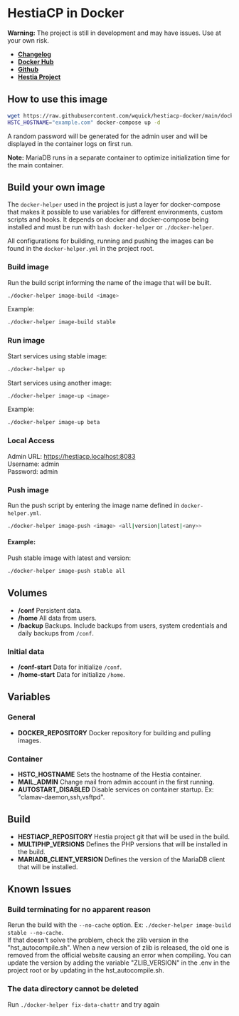 # HestiaCP in Docker

**Warning:** The project is still in development and may have issues. Use at your own risk.

* **[Changelog](https://github.com/jhmaverick/hestiacp-docker/blob/main/CHANGELOG.md)**
* **[Docker Hub](https://hub.docker.com/r/jhmaverick/hestiacp)**
* **[Github](https://github.com/jhmaverick/hestiacp-docker)**
* **[Hestia Project](https://hestiacp.com/)**


## How to use this image

```bash
wget https://raw.githubusercontent.com/wquick/hestiacp-docker/main/docker-compose.yml
HSTC_HOSTNAME="example.com" docker-compose up -d
```

A random password will be generated for the admin user and will be displayed in the container logs on first run.

**Note:** MariaDB runs in a separate container to optimize initialization time for the main container. 


## Build your own image

The `docker-helper` used in the project is just a layer for docker-compose that makes it possible to use variables for different environments, custom scripts and hooks. It depends on docker and docker-compose being installed and must be run with `bash docker-helper` or `./docker-helper`.

All configurations for building, running and pushing the images can be found in the `docker-helper.yml` in the project root.

### Build image

Run the build script informing the name of the image that will be built.
```bash
./docker-helper image-build <image>
```

Example:
```bash
./docker-helper image-build stable
```

### Run image

Start services using stable image:
```bash
./docker-helper up
```

Start services using another image:
```bash
./docker-helper image-up <image>
```

Example:
```bash
./docker-helper image-up beta
```

### Local Access
Admin URL: https://hestiacp.localhost:8083  
Username:  admin  
Password:  admin

### Push image

Run the push script by entering the image name defined in `docker-helper.yml`.
```bash
./docker-helper image-push <image> <all|version|latest|<any>>
```

#### Example:
Push stable image with latest and version:
```bash
./docker-helper image-push stable all
```


## Volumes

* **/conf** Persistent data.
* **/home** All data from users.
* **/backup** Backups. Include backups from users, system credentials and daily backups from `/conf`.

### Initial data

* **/conf-start** Data for initialize `/conf`.
* **/home-start** Data for initialize `/home`.


## Variables

### General
* **DOCKER_REPOSITORY** Docker repository for building and pulling images.

### Container
* **HSTC_HOSTNAME** Sets the hostname of the Hestia container.
* **MAIL_ADMIN** Change mail from admin account in the first running.
* **AUTOSTART_DISABLED** Disable services on container startup. Ex: "clamav-daemon,ssh,vsftpd".

## Build
* **HESTIACP_REPOSITORY** Hestia project git that will be used in the build.
* **MULTIPHP_VERSIONS** Defines the PHP versions that will be installed in the build.
* **MARIADB_CLIENT_VERSION** Defines the version of the MariaDB client that will be installed.


## Known Issues

### Build terminating for no apparent reason

Rerun the build with the `--no-cache` option. Ex: `./docker-helper image-build stable --no-cache`.  
If that doesn't solve the problem, check the zlib version in the "hst_autocompile.sh". When a new version of zlib is released, the old one is removed from the official website causing an error when compiling. You can update the version by adding the variable "ZLIB_VERSION" in the .env in the project root or by updating in the hst_autocompile.sh.

### The data directory cannot be deleted

Run `./docker-helper fix-data-chattr` and try again
